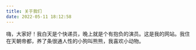 ```yaml
---
title: 关于我们
date: 2022-05-11 18:12:58
---
```


嗨，大家好！我白天是个快递员，晚上就是个有抱负的演员。这是我的网站。我住在天朝帝都，养了条很通人性的小狗叫熊熊，我喜欢小动物。

